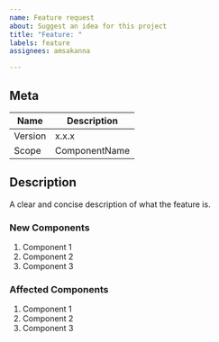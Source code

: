 ```yaml
---
name: Feature request
about: Suggest an idea for this project
title: "Feature: "
labels: feature
assignees: amsakanna

---
```


## Meta
| Name | Description |
| -----| ----------- |
| Version | x.x.x |
| Scope | ComponentName |

## Description
A clear and concise description of what the feature is.

### New Components
1. Component 1
2. Component 2
3. Component 3

### Affected Components
1. Component 1
2. Component 2
3. Component 3
